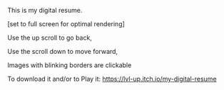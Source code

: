 This is my digital resume.



[set to full screen for optimal rendering]

Use the up scroll to go back,

 Use the scroll down to move forward,

Images with blinking borders are clickable 
 
 
To download it and/or to Play it:
https://lvl-up.itch.io/my-digital-resume



